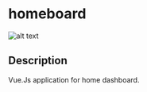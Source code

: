 # homeboard

![alt text](https://github.com/romainmnr/homeboard/tree/master/public/preview.png "Preview")

## Description

Vue.Js application for home dashboard.

